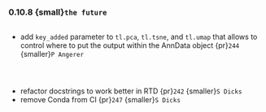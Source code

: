 ### 0.10.8 {small}`the future`

```{rubric} Features
```
* add `key_added` parameter to `tl.pca`, `tl.tsne`, and `tl.umap` that allows to control where to put the output within the AnnData object {pr}`244` {smaller}`P Angerer`

```{rubric} Performance
```

```{rubric} Bug fixes
```

```{rubric} Misc
```
* refactor docstrings to work better in RTD {pr}`242` {smaller}`S Dicks`
* remove Conda from CI {pr}`247` {smaller}`S Dicks`
